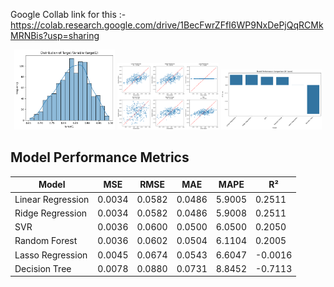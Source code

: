 Google Collab link for this :-https://colab.research.google.com/drive/1BecFwrZFfI6WP9NxDePjQqRCMkMRNBis?usp=sharing

<p align="center">
  <img src="https://github.com/AnMaster15/LE_prediction/blob/main/Target1.png" width="32%" />
  <img src="https://github.com/AnMaster15/LE_prediction/blob/main/Eval_prediction.png" width="32%" />
  <img src="https://github.com/AnMaster15/LE_prediction/blob/main/R2_result.png" width="32%" />
</p>

## Model Performance Metrics

| Model | MSE | RMSE | MAE | MAPE | R² |
|-------|-----|------|-----|------|-----|
| Linear Regression | 0.0034 | 0.0582 | 0.0486 | 5.9005 | 0.2511 |
| Ridge Regression | 0.0034 | 0.0582 | 0.0486 | 5.9008 | 0.2511 |
| SVR | 0.0036 | 0.0600 | 0.0500 | 6.0500 | 0.2050 |
| Random Forest | 0.0036 | 0.0602 | 0.0504 | 6.1104 | 0.2005 |
| Lasso Regression | 0.0045 | 0.0674 | 0.0543 | 6.6047 | -0.0016 |
| Decision Tree | 0.0078 | 0.0880 | 0.0731 | 8.8452 | -0.7113 |

